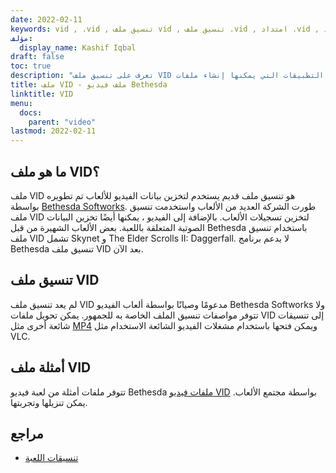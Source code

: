 ```yaml
---
date: 2022-02-11
keywords: vid , .vid , تنسيق ملف vid , تنسيق ملف .vid , امتداد .vid , امتداد vid , تنسيق فيديو vid , ملفات vid dvd
مؤلف:
  display_name: Kashif Iqbal
draft: false
toc: true
description: "تعرف على تنسيق ملف VID وواجهات برمجة التطبيقات التي يمكنها إنشاء ملفات VID وفتحها."
title: ملف VID - ملف فيديو Bethesda
linktitle: VID
menu:
  docs:
    parent: "video"
lastmod: 2022-02-11
---
```


## ما هو ملف VID؟ ##

ملف VID هو تنسيق ملف قديم يستخدم لتخزين بيانات الفيديو للألعاب تم تطويره بواسطة [Bethesda Softworks](https://bethesda.net/en/dashboard). طورت الشركة العديد من الألعاب واستخدمت تنسيق ملف VID لتخزين تسجيلات الألعاب. بالإضافة إلى الفيديو ، يمكنها أيضًا تخزين البيانات الصوتية المتعلقة باللعبة. بعض الألعاب الشهيرة من قبل Bethesda باستخدام تنسيق ملف VID تشمل Skynet و The Elder Scrolls II: Daggerfall. لا يدعم برنامج Bethesda تنسيق ملف VID بعد الآن.

## تنسيق ملف VID

لم يعد تنسيق ملف VID مدعومًا وصيانًا بواسطة ألعاب الفيديو Bethesda Softworks ولا تتوفر مواصفات تنسيق الملف الخاصة به للجمهور. يمكن تحويل ملفات VID إلى تنسيقات شائعة أخرى مثل [MP4](/ar/video/mp4/) ويمكن فتحها باستخدام مشغلات الفيديو الشائعة الاستخدام مثل VLC.

## أمثلة ملف VID

تتوفر ملفات أمثلة من لعبة فيديو Bethesda [ملفات فيديو VID](http://samples.mplayerhq.hu/game-formats/bethsoft-vid/) بواسطة مجتمع الألعاب. يمكن تنزيلها وتجربتها.

## مراجع ##

- [تنسيقات اللعبة](http://samples.mplayerhq.hu/game-formats/bethsoft-vid/)

